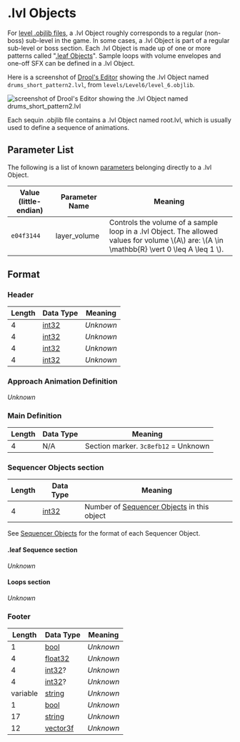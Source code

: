 # .lvl Objects
For [level .objlib files](objlib_level_structure.md), a .lvl Object roughly corresponds to a regular (non-boss) sub-level in the game. In some cases, a .lvl Object is part of a regular sub-level or boss section. Each .lvl Object is made up of one or more patterns called "[.leaf Objects](leaf.md)". Sample loops with volume envelopes and one-off SFX can be defined in a .lvl Object.

Here is a screenshot of [Drool's Editor](drools_editor.md) showing the .lvl Object named `drums_short_pattern2.lvl`, from `levels/Level6/level_6.objlib`.

![screenshot of Drool's Editor showing the .lvl Object named drums_short_pattern2.lvl](lvl.png)

Each sequin .objlib file contains a .lvl Object named root.lvl, which is usually used to define a sequence of animations.

## Parameter List
The following is a list of known [parameters](object_param_selectors.md) belonging directly to a .lvl Object.

| Value (little-endian) | Parameter Name | Meaning |
| --------------------- | -------------- | ------- |
| `e04f3144`            | layer_volume   | Controls the volume of a sample loop in a .lvl Object. The allowed values for volume \\(A\\) are: \\(A \in \mathbb{R} \vert 0 \leq A \leq 1 \\). |

## Format
### Header
| Length | Data Type                    | Meaning   |
| ------ | ---------------------------- | --------- |
| 4      | [int32](data_types.md#int32) | *Unknown* |
| 4      | [int32](data_types.md#int32) | *Unknown* |
| 4      | [int32](data_types.md#int32) | *Unknown* |
| 4      | [int32](data_types.md#int32) | *Unknown* |

### Approach Animation Definition
*Unknown*

### Main Definition
| Length | Data Type | Meaning |
| ------ | --------- | ------- |
| 4 | N/A | Section marker. `3c8efb12` = Unknown |

### Sequencer Objects section
| Length | Data Type | Meaning |
| ------ | --------- | ------- |
| 4 | [int32](data_types.md#int32) | Number of [Sequencer Objects](seqin_objects.md) in this object |

See [Sequencer Objects](seqin_objects.md) for the format of each Sequencer Object.
#### .leaf Sequence section
*Unknown*

#### Loops section
*Unknown*

### Footer
| Length | Data Type | Meaning |
| ------ | --------- | ------- |
| 1 | [bool](data_types.md#bool) | *Unknown* |
| 4 | [float32](data_types.md#float32) | *Unknown* |
| 4 | [int32](data_types.md#int32)? | *Unknown* |
| 4 | [int32](data_types.md#int32)? | *Unknown* |
| variable | [string](data_types.md#string) | *Unknown* |
| 1 | [bool](data_types.md#bool) | *Unknown* |
| 17 | [string](data_types.md#string) | *Unknown* |
| 12 | [vector3f](data_types.md#vector3f) | *Unknown* |